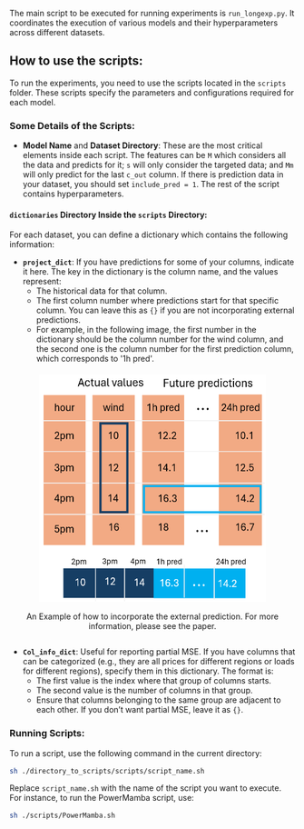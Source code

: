 
The main script to be executed for running experiments is `run_longexp.py`. It coordinates the execution of various models and their hyperparameters across different datasets.

## How to use the scripts:

To run the experiments, you need to use the scripts located in the `scripts` folder. These scripts specify the parameters and configurations required for each model.

### Some Details of the Scripts:
- **Model Name** and **Dataset Directory**: These are the most critical elements inside each script. The features can be `M` which considers all the data and predicts for it; `s` will only consider the targeted data; and `Mm` will only predict for the last `c_out` column. If there is prediction data in your dataset, you should set `include_pred = 1`. The rest of the script contains hyperparameters.
#### `dictionaries` Directory Inside the `scripts` Directory:
For each dataset, you can define a dictionary which contains the following information:
- **`project_dict`**: If you have predictions for some of your columns, indicate it here. The key in the dictionary is the column name, and the values represent:
  - The historical data for that column.
  - The first column number where predictions start for that specific column. You can leave this as `{}` if you are not incorporating external predictions.
  - For example, in the following image, the first number in the dictionary should be the column number for the wind column, and the second one is the column number for the first prediction column, which corresponds to '1h pred'.

<div style="text-align: center; margin-top: 20px;">
    <div style="display: inline-block; text-align: center;">
        <img src="pics/time_series.png" alt="Performance Results" style="width:400px; height:400px;">
        <p>An Example of how to incorporate the external prediction. For more information, please see the paper.</p>
    </div>
</div>


- **`Col_info_dict`**: Useful for reporting partial MSE. If you have columns that can be categorized (e.g., they are all prices for different regions or loads for different regions), specify them in this dictionary. The format is:
  - The first value is the index where that group of columns starts.
  - The second value is the number of columns in that group.
  - Ensure that columns belonging to the same group are adjacent to each other. If you don’t want partial MSE, leave it as `{}`.

### Running Scripts:

To run a script, use the following command in the current directory:

```bash
sh ./directory_to_scripts/scripts/script_name.sh
```

Replace `script_name.sh` with the name of the script you want to execute. For instance, to run the PowerMamba script, use:

```bash
sh ./scripts/PowerMamba.sh
```
